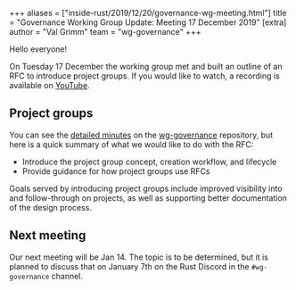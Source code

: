 +++
aliases = ["inside-rust/2019/12/20/governance-wg-meeting.html"]
title = "Governance Working Group Update: Meeting 17 December 2019"
[extra]
author = "Val Grimm"
team = "wg-governance"
+++

Hello everyone! 

On Tuesday 17 December the working group met and built an outline of an RFC to introduce project groups. If you would like to watch, a recording is available on [YouTube].

## Project groups

You can see the [detailed minutes] on the [wg-governance] repository, but here is a quick summary of what we would like to do with the RFC: 

* Introduce the project group concept, creation workflow, and lifecycle
* Provide guidance for how project groups use RFCs

Goals served by introducing project groups include improved visibility into and follow-through on projects,
as well as supporting better documentation of the design process.


## Next meeting

Our next meeting will be Jan 14. The topic is to be determined, but it is planned to discuss that on January 7th on the Rust Discord in the `#wg-governance` channel.

[wg-governance]: https://github.com/rust-lang/wg-governance/
[detailed minutes]: https://github.com/rust-lang/wg-governance/blob/master/minutes/2019.12.17.md
[YouTube]: https://www.youtube.com/watch?v=q6us8yhDDUU&feature=youtu.be
